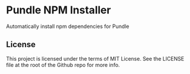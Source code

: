 # Pundle NPM Installer

Automatically install npm dependencies for Pundle

## License

This project is licensed under the terms of MIT License. See the LICENSE file at the root of the Github repo for more info.
